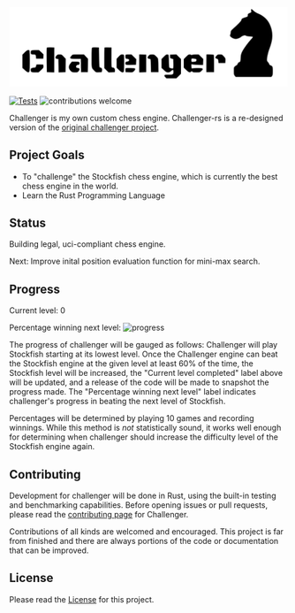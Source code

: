 ![](.github/img/challenger.svg)

[![Tests](https://github.com/folksgl/challenger-rs/actions/workflows/test.yaml/badge.svg)](https://github.com/folksgl/challenger-rs/actions/workflows/test.yaml)
![contributions welcome](https://img.shields.io/badge/contributions-welcome-brightgreen.svg?style=flat)

Challenger is my own custom chess engine. Challenger-rs is a re-designed version
of the [original challenger project](https://github.com/folksgl/challenger).

## Project Goals
  - To "challenge" the Stockfish chess engine, which is currently the best
    chess engine in the world.
  - Learn the Rust Programming Language

## Status
Building legal, uci-compliant chess engine.

Next: Improve inital position evaluation function for mini-max search.

## Progress

Current level: 0

Percentage winning next level:  ![progress](https://progress-bar.dev/0)
 
The progress of challenger will be gauged as follows: Challenger will play
Stockfish starting at its lowest level. Once the Challenger engine can beat
the Stockfish engine at the given level at least 60% of the time, the Stockfish
level will be increased, the "Current level completed" label above will be
updated, and a release of the code will be made to snapshot the progress made.
The "Percentage winning next level" label indicates challenger's progress in
beating the next level of Stockfish.

Percentages will be determined by playing 10 games and recording winnings.
While this method is *not* statistically sound, it works well enough for
determining when challenger should increase the difficulty level of the
Stockfish engine again.

## Contributing
Development for challenger will be done in Rust, using the built-in testing
and benchmarking capabilities. Before opening issues or pull requests, please
read the [contributing page](#CONTRIBUTING.md) for Challenger.

Contributions of all kinds are welcomed and encouraged. This project is far
from finished and there are always portions of the code or documentation that
can be improved.

## License
Please read the [License](#COPYING) for this project.
